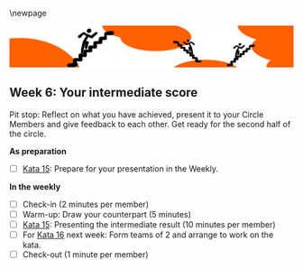 \newpage

![](sketchnotes/bumper7.png)

## Week 6: Your intermediate score

Pit stop: Reflect on what you have achieved, present it to your Circle Members and give feedback to each other. Get ready for the second half of the circle.

**As preparation**

- [ ] [Kata 15](0500_Kata_15.md): Prepare for your presentation in the Weekly.

**In the weekly**

- [ ] Check-in (2 minutes per member)
- [ ] Warm-up: Draw your counterpart (5 minutes)
- [ ] [Kata 15](0500_Kata_15.md): Presenting the intermediate result (10 minutes per member)
- [ ] For [Kata 16](0500_Kata_16.md) next week: Form teams of 2 and arrange to work on the kata.
- [ ] Check-out (1 minute per member)
